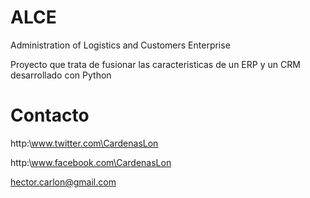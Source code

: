 # ALCE
Administration of Logistics and Customers Enterprise

Proyecto que trata de fusionar las caracteristicas de un ERP y un CRM desarrollado con Python



# Contacto 

http:\\www.twitter.com\CardenasLon

http:\\www.facebook.com\CardenasLon

hector.carlon@gmail.com
